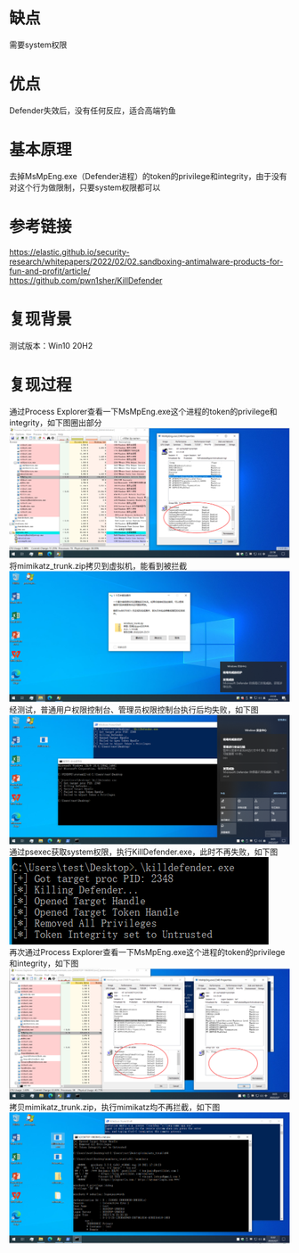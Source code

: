 # 缺点
需要system权限

# 优点
Defender失效后，没有任何反应，适合高端钓鱼

# 基本原理
去掉MsMpEng.exe（Defender进程）的token的privilege和integrity，由于没有对这个行为做限制，只要system权限都可以

# 参考链接
https://elastic.github.io/security-research/whitepapers/2022/02/02.sandboxing-antimalware-products-for-fun-and-profit/article/  
https://github.com/pwn1sher/KillDefender

# 复现背景

测试版本：Win10 20H2

# 复现过程
通过Process Explorer查看一下MsMpEng.exe这个进程的token的privilege和integrity，如下图圈出部分  
![image](./pic/01.png)  
将mimikatz_trunk.zip拷贝到虚拟机，能看到被拦截  
![image](./pic/02.png)  
经测试，普通用户权限控制台、管理员权限控制台执行后均失败，如下图  
![image](./pic/03.png)  
通过psexec获取system权限，执行KillDefender.exe，此时不再失败，如下图  
![image](./pic/04.png)  
再次通过Process Explorer查看一下MsMpEng.exe这个进程的token的privilege和integrity，如下图  
![image](./pic/05.png)  
拷贝mimikatz_trunk.zip，执行mimikatz均不再拦截，如下图  
![image](./pic/06.png)  